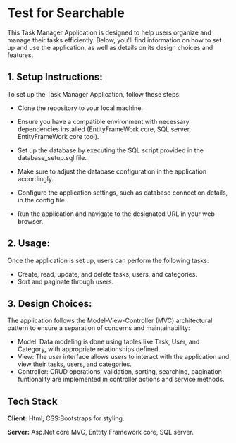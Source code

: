 
# Test for Searchable

This Task Manager Application is designed to help users organize and manage their tasks efficiently. Below, you'll find information on how to set up and use the application, as well as details on its design choices and features.

## 1. Setup Instructions:

To set up the Task Manager Application, follow these steps:

- Clone the repository to your local machine.

- Ensure you have a compatible environment with necessary dependencies installed (EntityFrameWork core, SQL server, EntityFrameWork core tool).
- Set up the database by executing the SQL script provided in the database_setup.sql file. 
- Make sure to adjust the database configuration in the application accordingly.
- Configure the application settings, such as database connection details, in the config file.
- Run the application and navigate to the designated URL in your web browser.

## 2. Usage:
Once the application is set up, users can perform the following tasks:
- Create, read, update, and delete tasks, users, and categories.
- Sort and paginate through users.

## 3. Design Choices:
The application follows the Model-View-Controller (MVC) architectural pattern to ensure a separation of concerns and maintainability:
- Model: Data modeling is done using tables like Task, User, and Category, with appropriate relationships defined.
- View: The user interface allows users to interact with the application and view their tasks, users, and categories.
- Controller: CRUD operations, validation, sorting, searching, pagination funtionality are implemented in controller actions and service methods.


## Tech Stack

**Client:** Html, CSS:Bootstraps for styling.

**Server:** Asp.Net core MVC, Enttity Framework core, SQL server.

